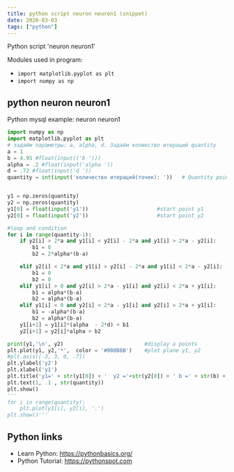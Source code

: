 ```yaml
---
title: python script neuron neuron1 (snippet)
date: 2020-03-03
tags: ["python"]
---
```

Python script 'neuron neuron1'


Modules used in program: 
* `import matplotlib.pyplot as plt`
* `import numpy as np`

## python neuron neuron1

Python mysql example: neuron neuron1

```python
import numpy as np
import matplotlib.pyplot as plt
# задаём параметры: a, alpha, d. Задаём колиество итераций quantity
a = 1
b = 4.95 #float(input(('b ')))
alpha = .2 #float(input('alpha '))
d = .72 #float(input('d '))
quantity = int(input('количество итераций(точек): '))   # Quantity points


y1 = np.zeros(quantity)
y2 = np.zeros(quantity)
y1[0] = float(input('y1'))                      #start point y1
y2[0] = float(input('y2'))                      #start point y2

#loop and condition
for i in range(quantity-1):
    if y2[i] > 2*a and y1[i] < y2[i] - 2*a and y1[i] > 2*a - y2[i]:
        b1 = 0
        b2 = 2*alpha*(b-a)

    elif y2[i] < 2*a and y1[i] > y2[i] - 2*a and y1[i] < 2*a - y2[i]:
        b1 = 0
        b2 = 0
    elif y1[i] > 0 and y2[i] > 2*a - y1[i] and y2[i] < 2*a + y1[i]:
        b1 = alpha*(b-a)
        b2 = alpha*(b-a)
    elif y1[i] < 0 and y2[i] < 2*a - y1[i] and y2[i] > 2*a + y1[i]:
        b1 = -alpha*(b-a)
        b2 = alpha*(b-a)
    y1[i+1] = y1[i]*(alpha  - 2*d) + b1
    y2[i+1] = y2[i]*alpha + b2

print(y1,'\n', y2)                          #display a points
plt.plot(y1, y2,'*',  color = '#008B8B')    #plot plane y1, y2
#plt.axis([-3, 3, 0, .7])
plt.ylabel('y2')
plt.xlabel('y1')
plt.title('y1=' + str(y1[0]) + '  y2 ='+str(y2[0]) + ' b =' + str(b) +' d=' + str(d) + ' alpha=' + str(alpha) + ' a=' + str(a) )
plt.text(1, .1 , str(quantity))
plt.show()
'''
for i in range(quantity):
    plt.plot(y1[i], y2[i], '.')
plt.show()'''

```

## Python links

- Learn Python: https://pythonbasics.org/
- Python Tutorial: https://pythonspot.com
